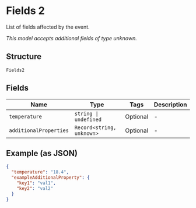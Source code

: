 
# Fields 2

List of fields affected by the event.

*This model accepts additional fields of type unknown.*

## Structure

`Fields2`

## Fields

| Name | Type | Tags | Description |
|  --- | --- | --- | --- |
| `temperature` | `string \| undefined` | Optional | - |
| `additionalProperties` | `Record<string, unknown>` | Optional | - |

## Example (as JSON)

```json
{
  "temperature": "18.4",
  "exampleAdditionalProperty": {
    "key1": "val1",
    "key2": "val2"
  }
}
```


